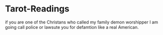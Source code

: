 # Tarot-Readings

if you are one of the Christans who called my family demon worshipper I am going call police or lawsute you for defamtion like a real American.
